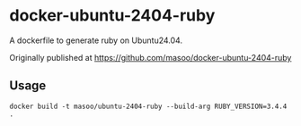 # docker-ubuntu-2404-ruby

A dockerfile to generate ruby on Ubuntu24.04.

Originally published at https://github.com/masoo/docker-ubuntu-2404-ruby

## Usage

```
docker build -t masoo/ubuntu-2404-ruby --build-arg RUBY_VERSION=3.4.4 .
```
